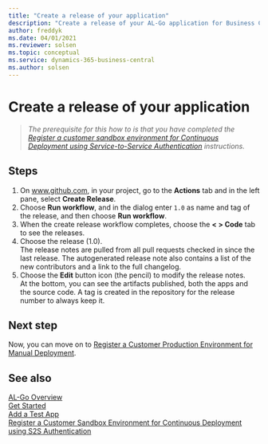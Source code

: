 ```yaml
---
title: "Create a release of your application"
description: "Create a release of your AL-Go application for Business Central."
author: freddyk
ms.date: 04/01/2021
ms.reviewer: solsen
ms.topic: conceptual
ms.service: dynamics-365-business-central
ms.author: solsen
---
```


# Create a release of your application

> *The prerequisite for this how to is that you have completed the [Register a customer sandbox environment for Continuous Deployment using Service-to-Service Authentication](algo-create-release-app.md) instructions.*

## Steps

1. On www.github.com, in your project, go to the **Actions** tab and in the left pane, select **Create Release**. 
1. Choose **Run workflow**, and in the dialog enter `1.0` as name and tag of the release, and then choose **Run workflow**.
1. When the create release workflow completes, choose the **< > Code** tab to see the releases.
1. Choose the release (1.0).  
The release notes are pulled from all pull requests checked in since the last release. The autogenerated release note also contains a list of the new contributors and a link to the full changelog. 
1. Choose the **Edit** button icon (the pencil) to modify the release notes.  
At the bottom, you can see the artifacts published, both the apps and the source code. A tag is created in the repository for the release number to always keep it.

## Next step

Now, you can move on to [Register a Customer Production Environment for Manual Deployment](algo-register-cust-prod-env.md).  

## See also


[AL-Go Overview](algo-overview.md)  
[Get Started](algo-get-started.md)  
[Add a Test App](algo-add-test-app.md)  
[Register a Customer Sandbox Environment for Continuous Deployment using S2S Authentication](algo-register-sandbox-env.md)  